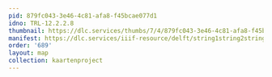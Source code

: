 ```yaml
---
pid: 879fc043-3e46-4c81-afa8-f45bcae077d1
idno: TRL-12.2.2.8
thumbnail: https://dlc.services/thumbs/7/4/879fc043-3e46-4c81-afa8-f45bcae077d1/full/400,339/0/default.jpg
manifest: https://dlc.services/iiif-resource/delft/string1string2string3/kaartenproject-2007/TRL-12.2.2.8
order: '689'
layout: map
collection: kaartenproject
---
```


